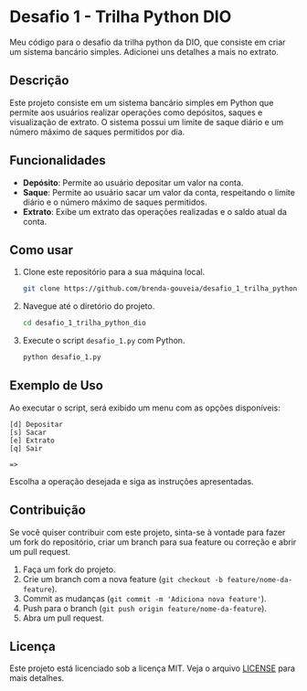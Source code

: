 # Desafio 1 - Trilha Python DIO

Meu código para o desafio da trilha python da DIO, que consiste em criar um sistema bancário simples. Adicionei uns detalhes a mais no extrato.

## Descrição

Este projeto consiste em um sistema bancário simples em Python que permite aos usuários realizar operações como depósitos, saques e visualização de extrato. O sistema possui um limite de saque diário e um número máximo de saques permitidos por dia.

## Funcionalidades

- **Depósito**: Permite ao usuário depositar um valor na conta.
- **Saque**: Permite ao usuário sacar um valor da conta, respeitando o limite diário e o número máximo de saques permitidos.
- **Extrato**: Exibe um extrato das operações realizadas e o saldo atual da conta.

## Como usar

1. Clone este repositório para a sua máquina local.
   ```bash
   git clone https://github.com/brenda-gouveia/desafio_1_trilha_python_dio.git
   ```
2. Navegue até o diretório do projeto.
   ```bash
   cd desafio_1_trilha_python_dio
   ```
3. Execute o script `desafio_1.py` com Python.
   ```bash
   python desafio_1.py
   ```

## Exemplo de Uso

Ao executar o script, será exibido um menu com as opções disponíveis:

```plaintext
[d] Depositar
[s] Sacar
[e] Extrato
[q] Sair

=> 
```

Escolha a operação desejada e siga as instruções apresentadas.

## Contribuição

Se você quiser contribuir com este projeto, sinta-se à vontade para fazer um fork do repositório, criar um branch para sua feature ou correção e abrir um pull request.

1. Faça um fork do projeto.
2. Crie um branch com a nova feature (`git checkout -b feature/nome-da-feature`).
3. Commit as mudanças (`git commit -m 'Adiciona nova feature'`).
4. Push para o branch (`git push origin feature/nome-da-feature`).
5. Abra um pull request.

## Licença

Este projeto está licenciado sob a licença MIT. Veja o arquivo [LICENSE](LICENSE) para mais detalhes.

